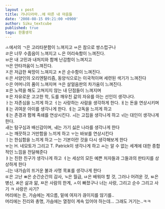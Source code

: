 ```yaml
---
layout : post
title: 가나다라마..에 따른 내 마음들
date: '2008-08-15 09:21:00 +0900'
author: Siku_textcube
published: true
tags: 한줄생각
---
```

ㅗ에서의 ㄱ은 고리타분함이 느껴지고 ㅆ은 참으로 쌍스럽구나<br />ㄹ은 너무 수줍음이 느껴지고 ㄴ은 어리숙함이 느껴진다.<br />ㅂ은 내 고민과 내처지와 함께 난감함이 느껴지고<br />ㄲ은 안타까움이 느껴진다.<br />ㅈ은 저급한 욕망이 느껴지고 ㅊ은 순수함이 느껴진다.<br />ㅌ은 서양인의 오리엔탈리즘, 동양식으로는 이국적이며 세련된 색기가 느껴진다<br />ㅇ은 어머니의 품이 느껴지며 ㅋ은 살얼음판의 차가움이 느껴진다.<br />ㅍ은 노력을 해도 고쳐지지 않는 내 단점들이 느껴지며<br />ㅎ은 자유로운 고고한 학, 도를 깨우친 갊의 자유를 아는 선인이 생각나다.<br />ㅏ는 자존심을 느끼게 하고 ㅓ는 사랑하는 사람을 생각하게 한다. ㅐ는 돈을 연상시키며<br />ㅒ는 귀여운 아이를 생각나게 한다. ㅔ는 고독을 느끼게 하고<br />ㅖ는 존경과 함께 족쇄를 연상시킨다. ㅚ는 고집을 생각나게 하고 ㅟ는 대인이 생각나게 한다.<br />ㅙ는 탐구심과 배신감이며, ㅞ는 가기 싫은 나라를 생각나게 한다 <br />ㅗ는 깨끗하고 거만함을 느끼게 하고 ㅜ는 바보를 연상시킨다<br />ㅣ는 한심함을 느끼게 하고 ㅡ는 기본이란 것을 다시 생각해보게 한다<br />ㅠ는 H. 네모토가 그리고 T. Patrick이 생각나게 하고 ㅛ는 알 수 없는 세계에 대한 종합적인 느낌을 전달해준다<br />ㅑ는 친한 친구가 생각나게 하고 ㅕ는 세상의 모든 예쁜 처자들과 그들과의 판타지를 상상하게 한다<br />ㅢ는 내가슴의 뜨거운 불과 사명 목표를 생각나게 한다<br />ㄸ은 고난 ㅃ은 순간순간의 감사, ㄳ은 월급, ㄶ은 배워야 할 것, 그러나 어려운 것, ㅄ은 병신, ㄻ은 삶과 앎, ㅉ은 사람의 한계, ㅅ이 빠졌구나 너는 사랑, 그리고 순수 그리고 사기 ㅋ 사랑은 사기?<br />머리에는 돈, 가슴에는 게으름, 밑에 여자가 끊이지를 않기를..<br />머리에는 진리와 총명, 가슴에는 열정이 계속 있어야 하는데... 그래도 거기는..ㅋㅋ

